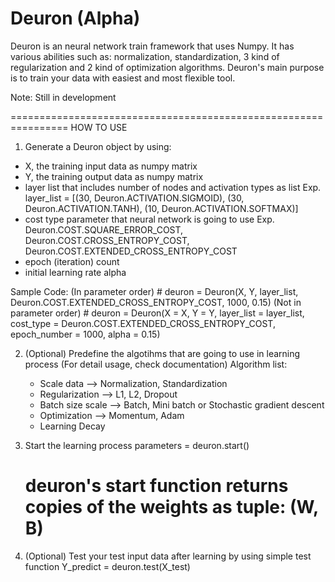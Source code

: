 # Deuron (Alpha)
Deuron is an neural network train framework that uses Numpy. It has various abilities such as: normalization, standardization, 3 kind of regularization and 2 kind of optimization algorithms. Deuron's main purpose is to train your data with easiest and most flexible tool.

Note: Still in development

================================================================
HOW TO USE

1. Generate a Deuron object by using:
  - X, the training input data as numpy matrix
  - Y, the training output data as numpy matrix
  - layer list that includes number of nodes and activation types as list
    Exp. layer_list =  [(30, Deuron.ACTIVATION.SIGMOID), (30, Deuron.ACTIVATION.TANH), (10, Deuron.ACTIVATION.SOFTMAX)]
  - cost type parameter that neural network is going to use
    Exp. Deuron.COST.SQUARE_ERROR_COST, Deuron.COST.CROSS_ENTROPY_COST, Deuron.COST.EXTENDED_CROSS_ENTROPY_COST
  - epoch (iteration) count
  - initial learning rate alpha
  
  Sample Code:
    (In parameter order)
    #     deuron = Deuron(X, Y, layer_list, Deuron.COST.EXTENDED_CROSS_ENTROPY_COST, 1000, 0.15)
    (Not in parameter order)
    #     deuron = Deuron(X = X, Y = Y, layer_list = layer_list, cost_type = Deuron.COST.EXTENDED_CROSS_ENTROPY_COST, epoch_number = 1000, alpha = 0.15)
    
2. (Optional) Predefine the algotihms that are going to use in learning process (For detail usage, check documentation)
  Algorithm list:
    - Scale data --> Normalization, Standardization
    - Regularization --> L1, L2, Dropout
    - Batch size scale --> Batch, Mini batch or Stochastic gradient descent
    - Optimization --> Momentum, Adam
    - Learning Decay
    
3. Start the learning process
  parameters = deuron.start()
    # deuron's start function returns copies of the weights as tuple: (W, B)
    
4. (Optional) Test your test input data after learning by using simple test function
  Y_predict = deuron.test(X_test)
